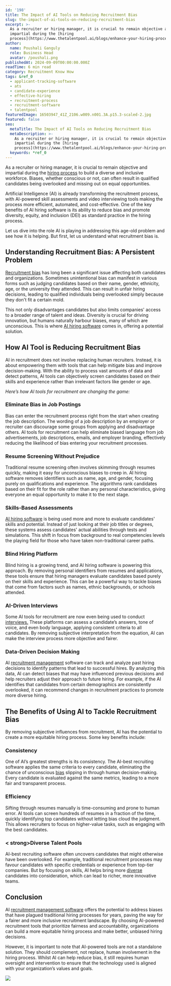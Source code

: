 ```yaml
---
id: '198'
title: The Impact of AI Tools on Reducing Recruitment Bias
slug: the-impact-of-ai-tools-on-reducing-recruitment-bias
excerpt: >-
  As a recruiter or hiring manager, it is crucial to remain objective and
  impartial during the [hiring
  process](https://www.thetalentpool.ai/blogs/enhance-your-hiring-process-with-vendor-management-sys...
author:
  name: Poushali Ganguly
  role: Business Head
  avatar: /poushali.png
publishedAt: 2024-09-09T00:00:00.000Z
readTime: 6 min read
category: Recruitment Know How
tags: &ref_0
  - applicant-tracking-software
  - ats
  - candidate-experience
  - effective-hiring
  - recruitment-process
  - recruitment-software
  - talentpool
featuredImage: 16503947_41Z_2106.w009.n001.3A.p15.3-scaled-2.jpg
featured: false
seo:
  metaTitle: The Impact of AI Tools on Reducing Recruitment Bias
  metaDescription: >-
    As a recruiter or hiring manager, it is crucial to remain objective and
    impartial during the [hiring
    process](https://www.thetalentpool.ai/blogs/enhance-your-hiring-process-with-vendor-management-sys...
  keywords: *ref_0
---
```


As a recruiter or hiring manager, it is crucial to remain objective and impartial during the [hiring process](https://www.thetalentpool.ai/blogs/enhance-your-hiring-process-with-vendor-management-system/ "hiring process") to build a diverse and inclusive workforce. Biases, whether conscious or not, can often result in qualified candidates being overlooked and missing out on equal opportunities.

Artificial Intelligence (AI) is already transforming the recruitment process, with AI-powered skill assessments and video interviewing tools making the process more efficient, automated, and cost-effective. One of the key benefits of AI hiring software is its ability to reduce bias and promote diversity, equity, and inclusion (DEI) as standard practice in the hiring process.

Let us dive into the role AI is playing in addressing this age-old problem and see how it is helping. But first, let us understand what recruitment bias is.

## **Understanding Recruitment Bias: A Persistent Problem**

[Recruitment bias](https://www.thetalentpool.ai/blogs/how-to-tackle-unconscious-bias-in-the-workplace/ "Recruitment bias") has long been a significant issue affecting both candidates and organizations. Sometimes unintentional bias can manifest in various forms such as judging candidates based on their name, gender, ethnicity, age, or the university they attended. This can result in unfair hiring decisions, leading to qualified individuals being overlooked simply because they don't fit a certain mold.

This not only disadvantages candidates but also limits companies' access to a broader range of talent and ideas. Diversity is crucial for driving innovation, but humans naturally harbour biases, many of which are unconscious. This is where [AI hiring software](https://www.thetalentpool.ai/blogs/maximize-your-hiring-potential-with-ai-recruitment-software/ "AI hiring software") comes in, offering a potential solution.

## **How AI Tool is Reducing Recruitment Bias**

AI in recruitment does not involve replacing human recruiters. Instead, it is about empowering them with tools that can help mitigate bias and improve decision-making. With the ability to process vast amounts of data and detect patterns, AI tools can objectively screen candidates based on their skills and experience rather than irrelevant factors like gender or age.

_Here’s how AI tools for recruitment are changing the game:_

### Eliminate Bias in Job Postings

Bias can enter the recruitment process right from the start when creating the job description. The wording of a job description by an employer or recruiter can discourage some groups from applying and disadvantage others. AI tools for recruitment can help eliminate biased language from job advertisements, job descriptions, emails, and employer branding, effectively reducing the likelihood of bias entering your recruitment processes.

### Resume Screening Without Prejudice

Traditional resume screening often involves skimming through resumes quickly, making it easy for unconscious biases to creep in. AI hiring software removes identifiers such as name, age, and gender, focusing purely on qualifications and experience. The algorithms rank candidates based on their fit for the role rather than any personal characteristics, giving everyone an equal opportunity to make it to the next stage.

### Skills-Based Assessments

[AI hiring software](https://www.thetalentpool.ai/best-ai-recruitment-software/ "AI hiring software") is being used more and more to evaluate candidates' skills and potential. Instead of just looking at their job titles or degrees, these systems assess candidates' actual abilities through tests and simulations. This shift in focus from background to real competencies levels the playing field for those who have taken non-traditional career paths.

### Blind Hiring Platform

Blind hiring is a growing trend, and AI hiring software is powering this approach. By removing personal identifiers from resumes and applications, these tools ensure that hiring managers evaluate candidates based purely on their skills and experience. This can be a powerful way to tackle biases that come from factors such as names, ethnic backgrounds, or schools attended.

### AI-Driven Interviews

Some AI tools for recruitment are now even being used to conduct [interviews.](https://www.thetalentpool.ai/interview-management-software-wip/ "interviews. ") These platforms can assess a candidate’s answers, tone of voice, and even body language, applying consistent criteria to all candidates. By removing subjective interpretation from the equation, AI can make the interview process more objective and fairer.

### Data-Driven Decision Making

AI [recruitment management](https://www.thetalentpool.ai/blogs/top-trends-in-recruitment-management-systems-for-2024/ "recruitment management") software can track and analyze past hiring decisions to identify patterns that lead to successful hires. By analyzing this data, AI can detect biases that may have influenced previous decisions and help recruiters adjust their approach to future hiring. For example, if the AI identifies that candidates from certain demographics are consistently overlooked, it can recommend changes in recruitment practices to promote more diverse hiring.

## **The Benefits of Using AI to Tackle Recruitment Bias**

By removing subjective influences from recruitment, AI has the potential to create a more equitable hiring process. Some key benefits include:

### **Consistency**

One of AI’s greatest strengths is its consistency. The AI-best recruiting software applies the same criteria to every candidate, eliminating the chance of unconscious [bias](https://www.thetalentpool.ai/blogs/how-identify-and-avoid-interview-bias/ "bias ") slipping in through human decision-making. Every candidate is evaluated against the same metrics, leading to a more fair and transparent process.

### **Efficiency**

Sifting through resumes manually is time-consuming and prone to human error. AI tools can screen hundreds of resumes in a fraction of the time, quickly identifying top candidates without letting bias cloud the judgment. This allows recruiters to focus on higher-value tasks, such as engaging with the best candidates.

### < strong>Diverse Talent Pools

AI-best recruiting software often uncovers candidates that might otherwise have been overlooked. For example, traditional recruitment processes may favour candidates with specific credentials or experience from top-tier companies. But by focusing on skills, AI helps bring more [diverse](https://www.thetalentpool.ai/blogs/7-effective-diversity-recruiting-strategies-for-recruiters/ "diverse") candidates into consideration, which can lead to richer, more innovative teams.

## **Conclusion**

AI [recruitment management software](https://www.thetalentpool.ai/blogs/key-elements-of-recruitment-management-system/ "recruitment management software ") offers the potential to address biases that have plagued traditional hiring processes for years, paving the way for a fairer and more inclusive recruitment landscape. By choosing AI-powered recruitment tools that prioritize fairness and accountability, organizations can build a more equitable hiring process and make better, unbiased hiring decisions.

However, it is important to note that AI-powered tools are not a standalone solution. They should complement, not replace, human involvement in the hiring process. Whilst AI can help reduce bias, it still requires human oversight and intervention to ensure that the technology used is aligned with your organization’s values and goals.

![](images/1-16503947_41Z_2106.w009.n001.3A.p15.3-1024x512.jpg)
